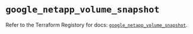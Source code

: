 # `google_netapp_volume_snapshot`

Refer to the Terraform Registory for docs: [`google_netapp_volume_snapshot`](https://registry.terraform.io/providers/hashicorp/google-beta/5.21.0/docs/resources/google_netapp_volume_snapshot).
